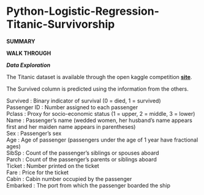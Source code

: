 # Python-Logistic-Regression-Titanic-Survivorship

**SUMMARY**





**WALK THROUGH**

**_Data Exploration_**

The Titanic dataset is available through the open kaggle competition **[site](https://www.kaggle.com/c/titanic/data)**. 

The Survived column is predicted using the information from the others. 

Survived : Binary indicator of survival (0 = died, 1 = survived) <br/>
Passenger ID : Number assigned to each passenger <br/>
Pclass : Proxy for socio-economic status (1 = upper, 2 = middle, 3 = lower) <br/>
Name : Passenger’s name (wedded women, her husband’s name appears first and her maiden name appears in parentheses) <br/>
Sex : Passenger’s sex <br/>
Age : Age of passenger (passengers under the age of 1 year have fractional ages) <br/>
SibSp : Count of the passenger’s siblings or spouses aboard <br/>
Parch : Count of the passenger’s parents or siblings aboard <br/>
Ticket : Number printed on the ticket <br/>
Fare : Price for the ticket<br/>
Cabin : Cabin number occupied by the passenger <br/>
Embarked : The port from which the passenger boarded the ship <br/>
